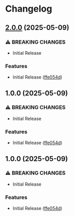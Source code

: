 # Changelog

## [2.0.0](https://github.com/philips-software/qubekit/compare/v1.0.0...v2.0.0) (2025-05-09)


### ⚠ BREAKING CHANGES

* Initial Release

### Features

* Initial Release ([ffe054d](https://github.com/philips-software/qubekit/commit/ffe054ddbc0256e0046f23e5109423f6253ec9a9))

## 1.0.0 (2025-05-09)


### ⚠ BREAKING CHANGES

* Initial Release

### Features

* Initial Release ([ffe054d](https://github.com/philips-software/qubekit/commit/ffe054ddbc0256e0046f23e5109423f6253ec9a9))

## 1.0.0 (2025-05-09)


### ⚠ BREAKING CHANGES

* Initial Release

### Features

* Initial Release ([ffe054d](https://github.com/philips-software/qubekit/commit/ffe054ddbc0256e0046f23e5109423f6253ec9a9))
